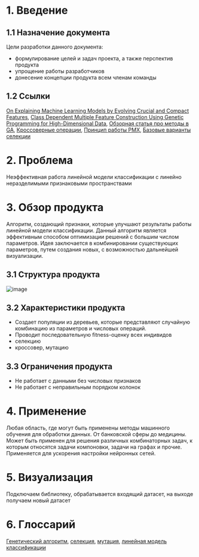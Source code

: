 # 1. Введение

## 1.1 Назначение документа
Цели разработки данного документа:

* формулирование целей и задач проекта, а также перспектив продукта
* упрощение работы разработчиков
* донесение концепции продукта всем членам команды

## 1.2 Ссылки
[On Explaining Machine Learning Models by Evolving Crucial and Compact Features](https://arxiv.org/abs/1907.02260),
[Class Dependent Multiple Feature Construction Using Genetic Programming for High-Dimensional Data](https://www.researchgate.net/publication/318293836_Class_Dependent_Multiple_Feature_Construction_Using_Genetic_Programming_for_High-Dimensional_Data),
[Обзорная статья про методы в GA](https://link.springer.com/content/pdf/10.1007/s11042-020-10139-6.pdf),
[Кроссоверные операции](http://ictactjournals.in/paper/IJSC_V6_I1_paper_4_pp_1083_1092.pdf),
[Принцип работы PMX](https://www.rubicite.com/Tutorials/GeneticAlgorithms/CrossoverOperators/PMXCrossoverOperator.aspx/),
[Базовые варианты селекции](http://www.ijmlc.org/papers/146-C00572-005.pdf)


# 2. Проблема

Неэффективная работа линейной модели классификации с линейно неразделимыми признаковыми пространствами

# 3. Обзор продукта

Алгоритм, создающий признаки, которые улучшают результаты работы линейной модели классификации. 
Данный алгоритм является эффективным способом оптимизации решений с большим числом параметров. 
Идея заключается в комбинировании существующих параметров, путем создания новых, с возможностью дальнейшей визуализации.

## 3.1 Структура продукта
![image](https://user-images.githubusercontent.com/98469155/152510658-a4e324a3-9875-4a6a-8319-a5d955f3f83b.png)
## 3.2 Характеристики продукта  

* Создает популяции из деревьев, которые представляют случайную комбинацию из параметров и числовых операций.                                  
* Проводит последовательную fitness-оценку всех индивидов
* селекцию                                                                                                                     
* кроссовер, мутацию   

## 3.3 Ограничения продукта

* Не работает с данными без числовых признаков
* Не работает с неправильным порядком колонок 

# 4. Применение

Любая область, где могут быть применены методы машинного обучения для обработки данных. От банковской сферы до медицины. 
Может быть применен для решения различных комбинаторных задач, к которым относятся задачи компоновки, задачи на графах и прочие. 
Применяется для ускорения настройки нейронных сетей.

# 5. Визуализация

Подключаем библиотеку, обрабатывается входящий датасет, на выходе получаем новый датасет

# 6. Глоссарий

[Генетический алгоритм](),
[селекция](),
[мутация](),
[линейная модель классификации]()
